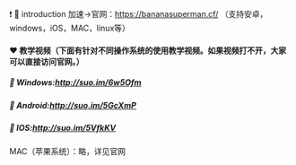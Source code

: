 :exclamation: :balloon: introduction 加速->官网：https://bananasuperman.cf/ （支持安卓，windows，iOS，MAC，linux等）
#### :heart: 教学视频（下面有针对不同操作系统的使用教学视频。如果视频打不开，大家可以直接访问官网。）
##### :red_circle: Windows:http://suo.im/6w5Ofm
##### :red_circle: Android:http://suo.im/5GcXmP
##### :red_circle: IOS:http://suo.im/5VfkKV
MAC（苹果系统）：略，详见官网
